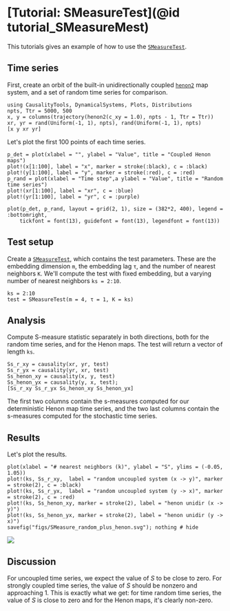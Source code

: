 # [Tutorial: SMeasureTest](@id tutorial_SMeasureMest)

This tutorials gives an example of how to use the [`SMeasureTest`](@ref).

## Time series

First, create an orbit of the built-in unidirectionally coupled [`henon2`](@ref) map system,
and a set of random time series for comparison.

```@example SMeasureTest_henon2_rand
using CausalityTools, DynamicalSystems, Plots, Distributions
npts, Ttr = 5000, 500
x, y = columns(trajectory(henon2(c_xy = 1.0), npts - 1, Ttr = Ttr))
xr, yr = rand(Uniform(-1, 1), npts), rand(Uniform(-1, 1), npts)
[x y xr yr]
```

Let's plot the first 100 points of each time series.

```@example SMeasureTest_henon2_rand
p_det = plot(xlabel = "", ylabel = "Value", title = "Coupled Henon maps")
plot!(x[1:100], label = "x", marker = stroke(:black), c = :black)
plot!(y[1:100], label = "y", marker = stroke(:red), c = :red)
p_rand = plot(xlabel = "Time step",a ylabel = "Value", title = "Random time series")
plot!(xr[1:100], label = "xr", c = :blue)
plot!(yr[1:100], label = "yr", c = :purple)

plot(p_det, p_rand, layout = grid(2, 1), size = (382*2, 400), legend = :bottomright, 
    tickfont = font(13), guidefont = font(13), legendfont = font(13))
```

## Test setup

Create a [`SMeasureTest`](@ref), which contains the test parameters. These are 
the embedding dimension `m`, the embedding lag `τ`, and the number of nearest neighbors `K`. 
We'll compute the test with fixed embedding, but a varying number of nearest neighbors 
`ks = 2:10`.

```@example SMeasureTest_henon2_rand
ks = 2:10
test = SMeasureTest(m = 4, τ = 1, K = ks)
```

## Analysis

Compute S-measure statistic separately in both directions, both for the 
random time series, and for the Henon maps. The test will return a vector 
of length `ks`.

```@example SMeasureTest_henon2_rand
Ss_r_xy = causality(xr, yr, test)
Ss_r_yx = causality(yr, xr, test)
Ss_henon_xy = causality(x, y, test)
Ss_henon_yx = causality(y, x, test);
[Ss_r_xy Ss_r_yx Ss_henon_xy Ss_henon_yx]
```

The first two columns contain the s-measures computed for our deterministic Henon map 
time series, and the two last columns contain the s-measures computed for the stochastic
time series.

## Results

Let's plot the results.

```@example SMeasureTest_henon2_rand
plot(xlabel = "# nearest neighbors (k)", ylabel = "S", ylims = (-0.05, 1.05))
plot!(ks, Ss_r_xy,  label = "random uncoupled system (x -> y)", marker = stroke(2), c = :black)
plot!(ks, Ss_r_yx,  label = "random uncoupled system (y -> x)", marker = stroke(2), c = :red)
plot!(ks, Ss_henon_xy, marker = stroke(2), label = "henon unidir (x -> y)")
plot!(ks, Ss_henon_yx, marker = stroke(2), label = "henon unidir (y -> x)")
savefig("figs/SMeasure_random_plus_henon.svg"); nothing # hide
```

![](figs/SMeasure_random_plus_henon.svg)

## Discussion

For uncoupled time series, we expect the value of $S$ to be close to zero. For strongly coupled time series, the value of $S$ should be nonzero and approaching 1. This is exactly what we get: for time random time series, the value of $S$ is close to zero and for the Henon maps, it's clearly non-zero.